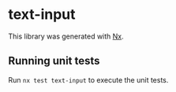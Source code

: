 # text-input

This library was generated with [Nx](https://nx.dev).

## Running unit tests

Run `nx test text-input` to execute the unit tests.
